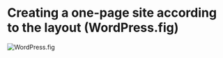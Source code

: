 # Creating a one-page site according to the layout (WordPress.fig)

![WordPress.fig](/WordPress-1.png)
